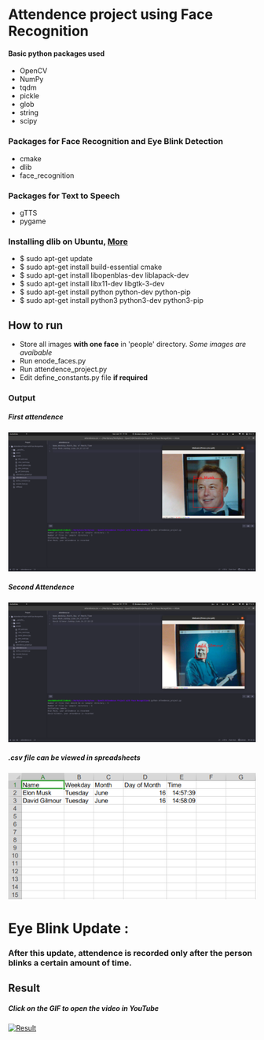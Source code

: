 # Attendence project using Face Recognition

#### Basic python packages used
* OpenCV
* NumPy
* tqdm
* pickle
* glob
* string
* scipy

### Packages for Face Recognition and Eye Blink Detection
* cmake
* dlib
* face_recognition

### Packages for Text to Speech
* gTTS
* pygame


### Installing dlib on Ubuntu, [More](https://www.pyimagesearch.com/2018/01/22/install-dlib-easy-complete-guide/)
* $ sudo apt-get update
* $ sudo apt-get install build-essential cmake
* $ sudo apt-get install libopenblas-dev liblapack-dev
* $ sudo apt-get install libx11-dev libgtk-3-dev
* $ sudo apt-get install python python-dev python-pip
* $ sudo apt-get install python3 python3-dev python3-pip

## How to run
* Store all images **with one face** in 'people' directory. *Some images are avaibable*
* Run enode_faces.py
* Run attendence_project.py
* Edit define_constants.py file **if required**

### Output
##### First attendence
![Elon Musk](/README_media/Screenshot_elon_musk.png "Elon Musk")

##### Second Attendence
![David Gilmour](/README_media/Screenshot_david_gilmour.png "David Gilmour")

##### .csv file can be viewed in spreadsheets
![Spreadsheet](/README_media/Screenshot_spreadsheet.png "Spreadsheet")

# Eye Blink Update :
### After this update, attendence is recorded only after the person blinks a certain amount of time.

## Result
##### Click on the GIF to open the video in YouTube
[![Result](/README_media/attendence_project_video.gif "Result")](https://www.youtube.com/watch?v=uW48UC3WEos)
